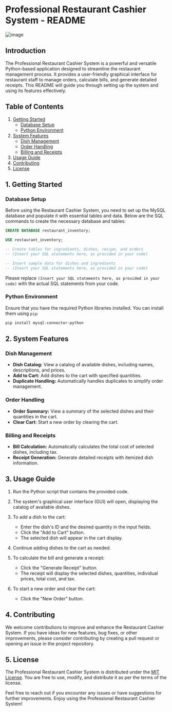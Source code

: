 # Professional Restaurant Cashier System - README

![image](https://github.com/Mohammed20037/Restaurant-cashier-system/assets/113844625/0861b398-2998-42b0-a4f3-9f80dd74f4cc)


## Introduction

The Professional Restaurant Cashier System is a powerful and versatile Python-based application designed to streamline the restaurant management process. It provides a user-friendly graphical interface for restaurant staff to manage orders, calculate bills, and generate detailed receipts. This README will guide you through setting up the system and using its features effectively.

## Table of Contents

1. [Getting Started](#getting-started)
   - [Database Setup](#database-setup)
   - [Python Environment](#python-environment)
2. [System Features](#system-features)
   - [Dish Management](#dish-management)
   - [Order Handling](#order-handling)
   - [Billing and Receipts](#billing-and-receipts)
3. [Usage Guide](#usage-guide)
4. [Contributing](#contributing)
5. [License](#license)

## 1. Getting Started

### Database Setup

Before using the Restaurant Cashier System, you need to set up the MySQL database and populate it with essential tables and data. Below are the SQL commands to create the necessary database and tables:

```sql
CREATE DATABASE restaurant_inventory;

USE restaurant_inventory;

-- Create tables for ingredients, dishes, recipe, and orders
-- (Insert your SQL statements here, as provided in your code)

-- Insert sample data for dishes and ingredients
-- (Insert your SQL statements here, as provided in your code)
```

Please replace `(Insert your SQL statements here, as provided in your code)` with the actual SQL statements from your code.

### Python Environment

Ensure that you have the required Python libraries installed. You can install them using `pip`:

```bash
pip install mysql-connector-python
```

## 2. System Features

### Dish Management

- **Dish Catalog:** View a catalog of available dishes, including names, descriptions, and prices.
- **Add to Cart:** Add dishes to the cart with specified quantities.
- **Duplicate Handling:** Automatically handles duplicates to simplify order management.

### Order Handling

- **Order Summary:** View a summary of the selected dishes and their quantities in the cart.
- **Clear Cart:** Start a new order by clearing the cart.

### Billing and Receipts

- **Bill Calculation:** Automatically calculates the total cost of selected dishes, including tax.
- **Receipt Generation:** Generate detailed receipts with itemized dish information.

## 3. Usage Guide

1. Run the Python script that contains the provided code.

2. The system's graphical user interface (GUI) will open, displaying the catalog of available dishes.

3. To add a dish to the cart:
   - Enter the dish's ID and the desired quantity in the input fields.
   - Click the "Add to Cart" button.
   - The selected dish will appear in the cart display.

4. Continue adding dishes to the cart as needed.

5. To calculate the bill and generate a receipt:
   - Click the "Generate Receipt" button.
   - The receipt will display the selected dishes, quantities, individual prices, total cost, and tax.

6. To start a new order and clear the cart:
   - Click the "New Order" button.

## 4. Contributing

We welcome contributions to improve and enhance the Restaurant Cashier System. If you have ideas for new features, bug fixes, or other improvements, please consider contributing by creating a pull request or opening an issue in the project repository.

## 5. License

The Professional Restaurant Cashier System is distributed under the [MIT License](LICENSE). You are free to use, modify, and distribute it as per the terms of the license.

Feel free to reach out if you encounter any issues or have suggestions for further improvements. Enjoy using the Professional Restaurant Cashier System!
